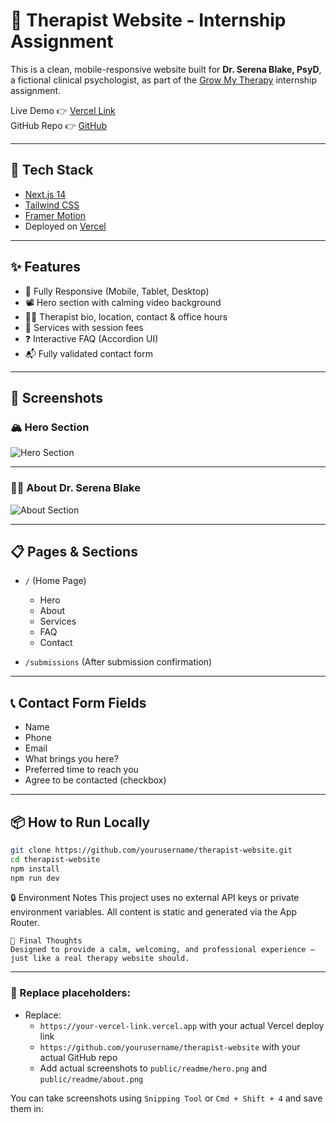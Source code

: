# 🌿 Therapist Website - Internship Assignment

This is a clean, mobile-responsive website built for **Dr. Serena Blake, PsyD**, a fictional clinical psychologist, as part of the [Grow My Therapy](https://growmytherapy.com/internship-assignment/) internship assignment.

Live Demo 👉 [Vercel Link](https://your-vercel-link.vercel.app)  
GitHub Repo 👉 [GitHub](https://github.com/deepalikonety/therapist-website)

---

## 🧠 Tech Stack

- [Next.js 14](https://nextjs.org/)
- [Tailwind CSS](https://tailwindcss.com/)
- [Framer Motion](https://www.framer.com/motion/)
- Deployed on [Vercel](https://vercel.com/)

---

## ✨ Features

- 📱 Fully Responsive (Mobile, Tablet, Desktop)
- 📽️ Hero section with calming video background
- 🧍‍♀️ Therapist bio, location, contact & office hours
- 🧰 Services with session fees
- ❓ Interactive FAQ (Accordion UI)
- 📬 Fully validated contact form

---

## 📸 Screenshots

### 🏔️ Hero Section

![Hero Section](public/readme/hero.png)

---

### 👩‍⚕️ About Dr. Serena Blake

![About Section](public/readme/about.png)

---

## 📋 Pages & Sections

- `/` (Home Page)
  - Hero
  - About
  - Services
  - FAQ
  - Contact

- `/submissions` (After submission confirmation)

---

## 📞 Contact Form Fields

- Name
- Phone
- Email
- What brings you here?
- Preferred time to reach you
- Agree to be contacted (checkbox)

---

## 📦 How to Run Locally

```bash
git clone https://github.com/yourusername/therapist-website.git
cd therapist-website
npm install
npm run dev

```
🔒 Environment Notes
This project uses no external API keys or private environment variables. All content is static and generated via the App Router.

```
🧘 Final Thoughts
Designed to provide a calm, welcoming, and professional experience — just like a real therapy website should.

```

---

### 📌 Replace placeholders:

- Replace:
  - `https://your-vercel-link.vercel.app` with your actual Vercel deploy link
  - `https://github.com/yourusername/therapist-website` with your actual GitHub repo
  - Add actual screenshots to `public/readme/hero.png` and `public/readme/about.png`

You can take screenshots using `Snipping Tool` or `Cmd + Shift + 4` and save them in:


